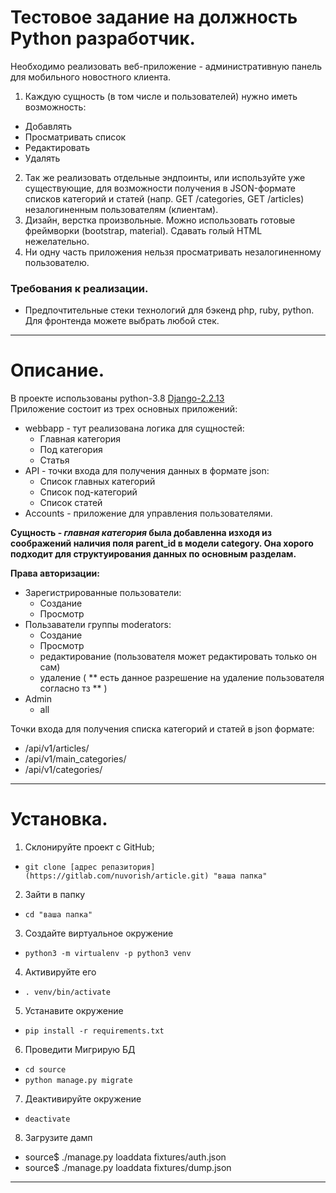 # Тестовое задание на должность Python разработчик.
Необходимо реализовать веб-приложение - административную панель для мобильного новостного клиента.  
1. Каждую сущность (в том числе и пользователей) нужно иметь возможность:
 * Добавлять
 * Просматривать список
 * Редактировать
 * Удалять  
2. Так же реализовать отдельные эндпоинты, или используйте уже существующие, для возможности получения в JSON-формате списков категорий и статей (напр. GET /categories, GET /articles) незалогиненным пользователям (клиентам).  
3. Дизайн, верстка произвольные. Можно использовать готовые фреймворки (bootstrap, material). Сдавать голый HTML нежелательно.
4. Ни одну часть приложения нельзя просматривать незалогиненному пользователю.  
### Требования к реализации.
 * Предпочтительные стеки технологий для бэкенд php, ruby, python. Для фронтенда можете выбрать любой стек.
----------------------------------------------------
# Описание.
В проекте использованы python-3.8 [Django-2.2.13](https://docs.djangoproject.com/en/2.2/)  
Приложение состоит из трех основных приложений:
 * webbapp - тут реализована логика для сущностей:  
   * Главная категория
   * Под категория
   * Статья
 * API - точки входа для получения данных в формате json:
   * Список главных категорий
   * Список под-категорий
   * Список статей
 * Accounts - приложение для управления пользователями.

**Сущность - _главная категория_ была добавленна изходя из соображений наличия поля parent_id в модели category. Она 
хорого подходит для структуирования данных по основным разделам.**

**Права авторизации:**
 * Зарегистрированные пользователи:
   * Создание
   * Просмотр 
 * Пользаватели группы moderators:
   * Создание
   * Просмотр
   * редактирование (пользователя может редактировать только он сам)
   * удаление ( ** есть данное разрешение на удаление пользователя согласно тз ** )
* Admin
   * all

Точки входа для получения списка категорий и статей в json формате:
 * /api/v1/articles/
 * /api/v1/main_categories/
 * /api/v1/categories/
 ----------------------------------------------------

# Установка.
1. Склонируйте проект с GitHub; 
 * ```git clone [адрес репазитория](https://gitlab.com/nuvorish/article.git) "ваша папка"```
2. Зайти в папку
 * ```cd "ваша папка"```
3. Cоздайте виртуальное окружение
 * ```python3 -m virtualenv -p python3 venv```
4. Активируйте его
 * ```. venv/bin/activate```
5. Устанавите окружение
 * ```pip install -r requirements.txt```
6. Проведити Мигрирую БД
 * ```cd source```
 * ```python manage.py migrate```
7. Деактивируйте окружение
 * ```deactivate```
8. Загрузите дамп
 * source$ ./manage.py loaddata fixtures/auth.json 
 * source$ ./manage.py loaddata fixtures/dump.json 
 ----------------------------------------------------------------------------






